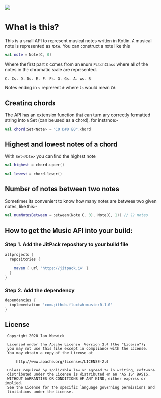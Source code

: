 [![](https://jitpack.io/v/fluxtah/music.svg)](https://jitpack.io/#fluxtah/music)

# What is this?
This is a small API to represent musical notes written in Kotlin. A musical note is represented as `Note`. You can construct a note like this

```kotlin
val note = Note(C, 0)
```

Where the first part `C` comes from an enum `PitchClass` where all of the notes in the chromatic scale are represented.

`C, Cs, D, Ds, E, F, Fs, G, Gs, A, As, B`

Notes ending in `s` represent `#` where `Cs` would mean `C#`.

## Creating chords
The API has an extension function that can turn any correctly formatted string into a Set (can be used as a chord), for instance:-

```kotlin
val chord:Set<Note> = "C0 D#0 E0".chord
```

## Highest and lowest notes of a chord
With `Set<Note>` you can find the highest note

```kotlin
val highest = chord.upper()
```

```kotlin
val lowest = chord.lower()
```

## Number of notes between two notes
Sometimes its convenient to know how many notes are between two given notes, like this:-
```kotlin
val numNotesBetween = between(Note(C, 0), Note(C, 1)) // 12 notes
```

## How to get the Music API into your build:

### Step 1. Add the JitPack repository to your build file

```groovy
allprojects {
  repositories {
    ...
    maven { url 'https://jitpack.io' }
  }
}
```

### Step 2. Add the dependency

```groovy
dependencies {
  implementation 'com.github.fluxtah:music:0.1.0'
}
```

## License
```
 Copyright 2020 Ian Warwick

 Licensed under the Apache License, Version 2.0 (the "License");
 you may not use this file except in compliance with the License.
 You may obtain a copy of the License at

     http://www.apache.org/licenses/LICENSE-2.0

 Unless required by applicable law or agreed to in writing, software
 distributed under the License is distributed on an "AS IS" BASIS,
 WITHOUT WARRANTIES OR CONDITIONS OF ANY KIND, either express or implied.
 See the License for the specific language governing permissions and
 limitations under the License.
```
